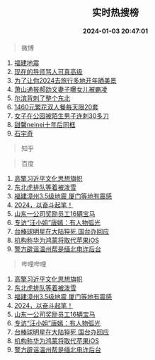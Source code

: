 <div align="center"><h2>实时热搜榜</h2><h4>2024-01-03 20:47:01</h4></div>

> 微博  

1. [福建地震](https://s.weibo.com/weibo?q=%E7%A6%8F%E5%BB%BA%E5%9C%B0%E9%9C%87&t=31&band_rank=1&Refer=top)<br />
2. [现在的导师骂人可真高级](https://s.weibo.com/weibo?q=%E7%8E%B0%E5%9C%A8%E7%9A%84%E5%AF%BC%E5%B8%88%E9%AA%82%E4%BA%BA%E5%8F%AF%E7%9C%9F%E9%AB%98%E7%BA%A7&t=31&band_rank=2&Refer=top)<br />
3. [为了让你2024去旅行多地开年晒美景](https://s.weibo.com/weibo?q=%23%E4%B8%BA%E4%BA%86%E8%AE%A9%E4%BD%A02024%E5%8E%BB%E6%97%85%E8%A1%8C%E5%A4%9A%E5%9C%B0%E5%BC%80%E5%B9%B4%E6%99%92%E7%BE%8E%E6%99%AF%23&t=31&band_rank=3&Refer=top)<br />
4. [萧山通报郝劭文妻子曝女儿被霸凌](https://s.weibo.com/weibo?q=%23%E8%90%A7%E5%B1%B1%E9%80%9A%E6%8A%A5%E9%83%9D%E5%8A%AD%E6%96%87%E5%A6%BB%E5%AD%90%E6%9B%9D%E5%A5%B3%E5%84%BF%E8%A2%AB%E9%9C%B8%E5%87%8C%23&t=31&band_rank=4&Refer=top)<br />
5. [尔滨背刺了整个东北](https://s.weibo.com/weibo?q=%23%E5%B0%94%E6%BB%A8%E8%83%8C%E5%88%BA%E4%BA%86%E6%95%B4%E4%B8%AA%E4%B8%9C%E5%8C%97%23&t=31&band_rank=5&Refer=top)<br />
6. [1460元繁花双人餐每天限20套](https://s.weibo.com/weibo?q=%231460%E5%85%83%E7%B9%81%E8%8A%B1%E5%8F%8C%E4%BA%BA%E9%A4%90%E6%AF%8F%E5%A4%A9%E9%99%9020%E5%A5%97%23&t=31&band_rank=6&Refer=top)<br />
7. [女子在公园被陌生男子连刺30多刀](https://s.weibo.com/weibo?q=%23%E5%A5%B3%E5%AD%90%E5%9C%A8%E5%85%AC%E5%9B%AD%E8%A2%AB%E9%99%8C%E7%94%9F%E7%94%B7%E5%AD%90%E8%BF%9E%E5%88%BA30%E5%A4%9A%E5%88%80%23&t=31&band_rank=7&Refer=top)<br />
8. [甜馨neinei十年后同框](https://s.weibo.com/weibo?q=%23%E7%94%9C%E9%A6%A8neinei%E5%8D%81%E5%B9%B4%E5%90%8E%E5%90%8C%E6%A1%86%23&t=31&band_rank=8&Refer=top)<br />
9. [石宇奇](https://s.weibo.com/weibo?q=%E7%9F%B3%E5%AE%87%E5%A5%87&t=31&band_rank=9&Refer=top)<br />

> 知乎  


> 百度  

1. [高擎习近平文化思想旗帜](https://www.baidu.com/s?wd=%E9%AB%98%E6%93%8E%E4%B9%A0%E8%BF%91%E5%B9%B3%E6%96%87%E5%8C%96%E6%80%9D%E6%83%B3%E6%97%97%E5%B8%9C&sa=fyb_news&rsv_dl=fyb_news)<br />
2. [东北虎排队等着被泼雪](https://www.baidu.com/s?wd=%E4%B8%9C%E5%8C%97%E8%99%8E%E6%8E%92%E9%98%9F%E7%AD%89%E7%9D%80%E8%A2%AB%E6%B3%BC%E9%9B%AA&sa=fyb_news&rsv_dl=fyb_news)<br />
3. [福建漳州3.5级地震 厦门等地有震感](https://www.baidu.com/s?wd=%E7%A6%8F%E5%BB%BA%E6%BC%B3%E5%B7%9E3.5%E7%BA%A7%E5%9C%B0%E9%9C%87+%E5%8E%A6%E9%97%A8%E7%AD%89%E5%9C%B0%E6%9C%89%E9%9C%87%E6%84%9F&sa=fyb_news&rsv_dl=fyb_news)<br />
4. [2024，以奋斗起笔！](https://www.baidu.com/s?wd=2024%EF%BC%8C%E4%BB%A5%E5%A5%8B%E6%96%97%E8%B5%B7%E7%AC%94%EF%BC%81&sa=fyb_news&rsv_dl=fyb_news)<br />
5. [山东一公司奖励员工16辆宝马](https://www.baidu.com/s?wd=%E5%B1%B1%E4%B8%9C%E4%B8%80%E5%85%AC%E5%8F%B8%E5%A5%96%E5%8A%B1%E5%91%98%E5%B7%A516%E8%BE%86%E5%AE%9D%E9%A9%AC&sa=fyb_news&rsv_dl=fyb_news)<br />
6. [专访“汪小姐”唐嫣：有人物弧光](https://www.baidu.com/s?wd=%E4%B8%93%E8%AE%BF%E2%80%9C%E6%B1%AA%E5%B0%8F%E5%A7%90%E2%80%9D%E5%94%90%E5%AB%A3%EF%BC%9A%E6%9C%89%E4%BA%BA%E7%89%A9%E5%BC%A7%E5%85%89&sa=fyb_news&rsv_dl=fyb_news)<br />
7. [台棒球明星在大陆猝死 国台办回应](https://www.baidu.com/s?wd=%E5%8F%B0%E6%A3%92%E7%90%83%E6%98%8E%E6%98%9F%E5%9C%A8%E5%A4%A7%E9%99%86%E7%8C%9D%E6%AD%BB+%E5%9B%BD%E5%8F%B0%E5%8A%9E%E5%9B%9E%E5%BA%94&sa=fyb_news&rsv_dl=fyb_news)<br />
8. [机构称华为鸿蒙将取代苹果iOS](https://www.baidu.com/s?wd=%E6%9C%BA%E6%9E%84%E7%A7%B0%E5%8D%8E%E4%B8%BA%E9%B8%BF%E8%92%99%E5%B0%86%E5%8F%96%E4%BB%A3%E8%8B%B9%E6%9E%9CiOS&sa=fyb_news&rsv_dl=fyb_news)<br />
9. [警方辟谣温州帮是缅北电诈后台](https://www.baidu.com/s?wd=%E8%AD%A6%E6%96%B9%E8%BE%9F%E8%B0%A3%E6%B8%A9%E5%B7%9E%E5%B8%AE%E6%98%AF%E7%BC%85%E5%8C%97%E7%94%B5%E8%AF%88%E5%90%8E%E5%8F%B0&sa=fyb_news&rsv_dl=fyb_news)<br />

> 哔哩哔哩  

1. [高擎习近平文化思想旗帜](https://www.baidu.com/s?wd=%E9%AB%98%E6%93%8E%E4%B9%A0%E8%BF%91%E5%B9%B3%E6%96%87%E5%8C%96%E6%80%9D%E6%83%B3%E6%97%97%E5%B8%9C&sa=fyb_news&rsv_dl=fyb_news)<br />
2. [东北虎排队等着被泼雪](https://www.baidu.com/s?wd=%E4%B8%9C%E5%8C%97%E8%99%8E%E6%8E%92%E9%98%9F%E7%AD%89%E7%9D%80%E8%A2%AB%E6%B3%BC%E9%9B%AA&sa=fyb_news&rsv_dl=fyb_news)<br />
3. [福建漳州3.5级地震 厦门等地有震感](https://www.baidu.com/s?wd=%E7%A6%8F%E5%BB%BA%E6%BC%B3%E5%B7%9E3.5%E7%BA%A7%E5%9C%B0%E9%9C%87+%E5%8E%A6%E9%97%A8%E7%AD%89%E5%9C%B0%E6%9C%89%E9%9C%87%E6%84%9F&sa=fyb_news&rsv_dl=fyb_news)<br />
4. [2024，以奋斗起笔！](https://www.baidu.com/s?wd=2024%EF%BC%8C%E4%BB%A5%E5%A5%8B%E6%96%97%E8%B5%B7%E7%AC%94%EF%BC%81&sa=fyb_news&rsv_dl=fyb_news)<br />
5. [山东一公司奖励员工16辆宝马](https://www.baidu.com/s?wd=%E5%B1%B1%E4%B8%9C%E4%B8%80%E5%85%AC%E5%8F%B8%E5%A5%96%E5%8A%B1%E5%91%98%E5%B7%A516%E8%BE%86%E5%AE%9D%E9%A9%AC&sa=fyb_news&rsv_dl=fyb_news)<br />
6. [专访“汪小姐”唐嫣：有人物弧光](https://www.baidu.com/s?wd=%E4%B8%93%E8%AE%BF%E2%80%9C%E6%B1%AA%E5%B0%8F%E5%A7%90%E2%80%9D%E5%94%90%E5%AB%A3%EF%BC%9A%E6%9C%89%E4%BA%BA%E7%89%A9%E5%BC%A7%E5%85%89&sa=fyb_news&rsv_dl=fyb_news)<br />
7. [台棒球明星在大陆猝死 国台办回应](https://www.baidu.com/s?wd=%E5%8F%B0%E6%A3%92%E7%90%83%E6%98%8E%E6%98%9F%E5%9C%A8%E5%A4%A7%E9%99%86%E7%8C%9D%E6%AD%BB+%E5%9B%BD%E5%8F%B0%E5%8A%9E%E5%9B%9E%E5%BA%94&sa=fyb_news&rsv_dl=fyb_news)<br />
8. [机构称华为鸿蒙将取代苹果iOS](https://www.baidu.com/s?wd=%E6%9C%BA%E6%9E%84%E7%A7%B0%E5%8D%8E%E4%B8%BA%E9%B8%BF%E8%92%99%E5%B0%86%E5%8F%96%E4%BB%A3%E8%8B%B9%E6%9E%9CiOS&sa=fyb_news&rsv_dl=fyb_news)<br />
9. [警方辟谣温州帮是缅北电诈后台](https://www.baidu.com/s?wd=%E8%AD%A6%E6%96%B9%E8%BE%9F%E8%B0%A3%E6%B8%A9%E5%B7%9E%E5%B8%AE%E6%98%AF%E7%BC%85%E5%8C%97%E7%94%B5%E8%AF%88%E5%90%8E%E5%8F%B0&sa=fyb_news&rsv_dl=fyb_news)<br />
